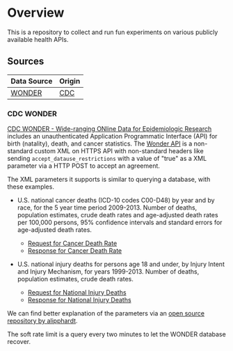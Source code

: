 # Overview

This is a repository to collect and run fun experiments on various publicly available health APIs.

## Sources

| Data Source | Origin |
| ----------- | ------ |
| [WONDER]    | [CDC]  |

### CDC WONDER

[CDC WONDER - Wide-ranging ONline Data for Epidemiologic Research](https://wonder.cdc.gov/) includes an unauthenticated Application Programmatic Interface (API) for birth (natality), death, and cancer statistics. The [Wonder API](https://wonder.cdc.gov/wonder/help/wonder-api.html) is a non-standard custom XML on HTTPS API with non-standard headers like sending `accept_datause_restrictions` with a value of "true" as a XML parameter via a HTTP POST to accept an agreement.

The XML parameters it supports is similar to querying a database, with these examples.

- U.S. national cancer deaths (ICD-10 codes C00-D48) by year and by race, for the 5 year time period 2009-2013. Number of deaths, population estimates, crude death rates and age-adjusted death rates per 100,000 persons, 95% confidence intervals and standard errors for age-adjusted death rates.

  - [Request for Cancer Death Rate](https://wonder.cdc.gov/wonder/help/api-examples/D76_Example1-req.xml)
  - [Response for Cancer Death Rate](https://wonder.cdc.gov/wonder/help/api-examples/D76_Example1-resp.xml)

- U.S. national injury deaths for persons age 18 and under, by Injury Intent and Injury Mechanism, for years 1999-2013. Number of deaths, population estimates, crude death rates.
  - [Request for National Injury Deaths](https://wonder.cdc.gov/wonder/help/API-Examples/D76_Example2-req.xml)
  - [Response for National Injury Deaths](https://wonder.cdc.gov/wonder/help/API-Examples/D76_Example2-resp.xml)

We can find better explanation of the parameters via an [open source repository by alipphardt](https://github.com/alipphardt/cdc-wonder-api?tab=readme-ov-file#reference-for-all-request-parameters).

The soft rate limit is a query every two minutes to let the WONDER database recover.

[CDC]: https://www.cdc.gov
[WONDER]: https://wonder.cdc.gov/wonder/help/wonder-api.html
